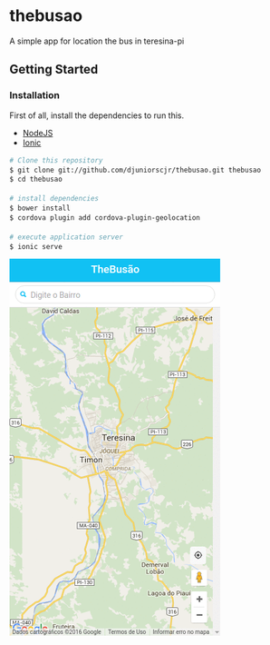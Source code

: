 # thebusao
A simple app for location the bus in teresina-pi

## Getting Started

### Installation

First of all, install the dependencies to run this.

- [NodeJS](http://nodejs.org/)
- [Ionic](http://ionicframework.com/)


```sh
# Clone this repository
$ git clone git://github.com/djuniorscjr/thebusao.git thebusao
$ cd thebusao

# install dependencies
$ bower install
$ cordova plugin add cordova-plugin-geolocation

# execute application server
$ ionic serve
```

![demo](Screenshots/thebusao-gif.gif)
